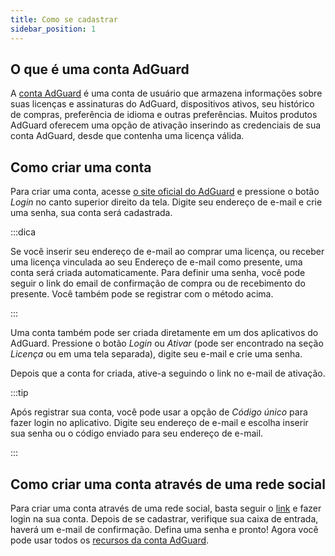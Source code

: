 ```yaml
---
title: Como se cadastrar
sidebar_position: 1
---
```


## O que é uma conta AdGuard

A [conta AdGuard](https://adguardaccount.com/) é uma conta de usuário que armazena informações sobre suas licenças e assinaturas do AdGuard, dispositivos ativos, seu histórico de compras, preferência de idioma e outras preferências. Muitos produtos AdGuard oferecem uma opção de ativação inserindo as credenciais de sua conta AdGuard, desde que contenha uma licença válida.

## Como criar uma conta

Para criar uma conta, acesse [o site oficial do AdGuard](https://adguard.com/welcome.html) e pressione o botão *Login* no canto superior direito da tela. Digite seu endereço de e-mail e crie uma senha, sua conta será cadastrada.

:::dica

Se você inserir seu endereço de e-mail ao comprar uma licença, ou receber uma licença vinculada ao seu Endereço de e-mail como presente, uma conta será criada automaticamente. Para definir uma senha, você pode seguir o link do email de confirmação de compra ou de recebimento do presente. Você também pode se registrar com o método acima.

:::

Uma conta também pode ser criada diretamente em um dos aplicativos do AdGuard. Pressione o botão *Login* ou *Ativar* (pode ser encontrado na seção *Licença* ou em uma tela separada), digite seu e-mail e crie uma senha.

Depois que a conta for criada, ative-a seguindo o link no e-mail de ativação.

:::tip

Após registrar sua conta, você pode usar a opção de *Código único* para fazer login no aplicativo. Digite seu endereço de e-mail e escolha inserir sua senha ou o código enviado para seu endereço de e-mail.

:::

## Como criar uma conta através de uma rede social

Para criar uma conta através de uma rede social, basta seguir o [link](https://auth.adguardaccount.com/login.html) e fazer login na sua conta. Depois de se cadastrar, verifique sua caixa de entrada, haverá um e-mail de confirmação. Defina uma senha e pronto! Agora você pode usar todos os [recursos da conta AdGuard](https://adguard.com/kb/general/account/features/).
